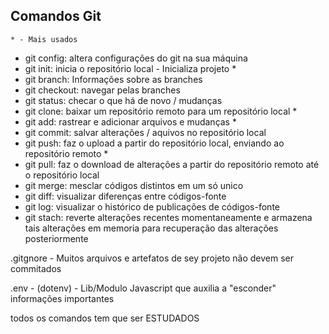 ## Comandos Git
    * - Mais usados

 - git config: altera configurações do git na sua máquina
 - git init: inicia o repositório local - Inicializa projeto *
 - git branch: Informações sobre as branches
 - git checkout: navegar pelas branches
 - git status: checar o que há de novo / mudanças
 - git clone: baixar um repositório remoto para um repositório local *
 - git add: rastrear e adicionar arquivos e mudanças *
 - git commit: salvar alterações / aquivos no repositório local
 - git push: faz o upload a partir do repositório local, enviando ao repositório remoto *
 - git pull: faz o download de alterações a partir do repositório remoto até o repositório local
 - git merge: mesclar códigos distintos em um só unico
 - git diff: visualizar diferenças entre códigos-fonte 
 - git log: visualizar o histórico de publicações de códigos-fonte
 - git stach: reverte alterações recentes momentaneamente e armazena tais alterações em memoria para recuperação das alterações posteriormente

 .gitgnore - Muitos arquivos e artefatos de sey projeto não devem ser commitados
 
 .env - (dotenv) - Lib/Modulo Javascript que auxilia a "esconder" informações importantes

 todos os comandos tem que ser ESTUDADOS
 